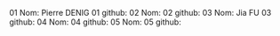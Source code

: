 01 Nom: Pierre DENIG
01 github:
02 Nom:
02 github:
03 Nom: Jia FU
03 github:
04 Nom:
04 github:
05 Nom:
05 github: